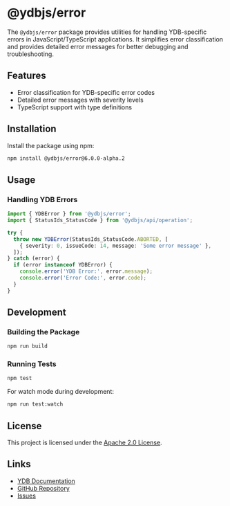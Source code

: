 # @ydbjs/error

The `@ydbjs/error` package provides utilities for handling YDB-specific errors in JavaScript/TypeScript applications. It simplifies error classification and provides detailed error messages for better debugging and troubleshooting.

## Features

- Error classification for YDB-specific error codes
- Detailed error messages with severity levels
- TypeScript support with type definitions

## Installation

Install the package using npm:

```sh
npm install @ydbjs/error@6.0.0-alpha.2
```

## Usage

### Handling YDB Errors

```ts
import { YDBError } from '@ydbjs/error';
import { StatusIds_StatusCode } from '@ydbjs/api/operation';

try {
  throw new YDBError(StatusIds_StatusCode.ABORTED, [
    { severity: 0, issueCode: 14, message: 'Some error message' },
  ]);
} catch (error) {
  if (error instanceof YDBError) {
    console.error('YDB Error:', error.message);
    console.error('Error Code:', error.code);
  }
}
```

## Development

### Building the Package

```sh
npm run build
```

### Running Tests

```sh
npm test
```

For watch mode during development:

```sh
npm run test:watch
```

## License

This project is licensed under the [Apache 2.0 License](../../LICENSE).

## Links

- [YDB Documentation](https://ydb.tech)
- [GitHub Repository](https://github.com/yandex-cloud/ydb-js-sdk)
- [Issues](https://github.com/yandex-cloud/ydb-js-sdk/issues)
